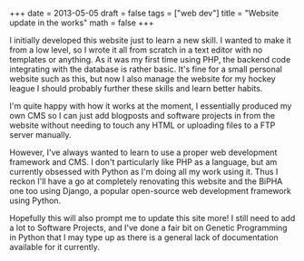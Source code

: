 +++
date = 2013-05-05
draft = false
tags = ["web dev"]
title = "Website update in the works"
math = false
+++

I initially developed this website just to learn a new skill. I wanted to make it from a low level, so I wrote it all from scratch in a text editor with no templates or anything. As it was my first time using PHP, the backend code integrating with the database is rather basic. It's fine for a small personal website such as this, but now I also manage the website for my hockey league I should probably further these skills and learn better habits.

I'm quite happy with how it works at the moment, I essentially produced my own CMS so I can just add blogposts and software projects in from the website without needing to touch any HTML or uploading files to a FTP server manually.

However, I've always wanted to learn to use a proper web development framework and CMS. I don't particularly like PHP as a language, but am currently obsessed with Python as I'm doing all my work using it. Thus I reckon I'll have a go at completely renovating this website and the BiPHA one too using Django, a popular open-source web development framework using Python.

Hopefully this will also prompt me to update this site more! I still need to add a lot to Software Projects, and I've done a fair bit on Genetic Programming in Python that I may type up as there is a general lack of documentation available for it currently.
